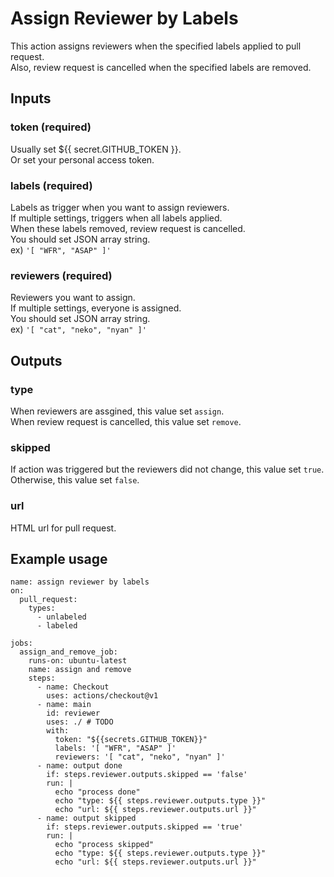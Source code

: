 # Assign Reviewer by Labels

This action assigns reviewers when the specified labels applied to pull request.  
Also, review request is cancelled when the specified labels are removed.

## Inputs

### token (required)

Usually set ${{ secret.GITHUB_TOKEN }}.  
Or set your personal access token.

### labels (required)

Labels as trigger when you want to assign reviewers.  
If multiple settings, triggers when all labels applied.  
When these labels removed, review request is cancelled.  
You should set JSON array string.  
ex) `'[ "WFR", "ASAP" ]'`

### reviewers (required)

Reviewers you want to assign.  
If multiple settings, everyone is assigned.  
You should set JSON array string.  
ex) `'[ "cat", "neko", "nyan" ]'`

## Outputs

### type

When reviewers are assgined, this value set `assign`.  
When review request is cancelled, this value set `remove`.

### skipped

If action was triggered but the reviewers did not change, this value set `true`.  
Otherwise, this value set `false`.

### url

HTML url for pull request.

## Example usage

```
name: assign reviewer by labels
on:
  pull_request:
    types:
      - unlabeled
      - labeled

jobs:
  assign_and_remove_job:
    runs-on: ubuntu-latest
    name: assign and remove
    steps:
      - name: Checkout
        uses: actions/checkout@v1
      - name: main
        id: reviewer
        uses: ./ # TODO
        with:
          token: "${{secrets.GITHUB_TOKEN}}"
          labels: '[ "WFR", "ASAP" ]'
          reviewers: '[ "cat", "neko", "nyan" ]'
      - name: output done
        if: steps.reviewer.outputs.skipped == 'false'
        run: |
          echo "process done"
          echo "type: ${{ steps.reviewer.outputs.type }}"
          echo "url: ${{ steps.reviewer.outputs.url }}"
      - name: output skipped
        if: steps.reviewer.outputs.skipped == 'true'
        run: |
          echo "process skipped"
          echo "type: ${{ steps.reviewer.outputs.type }}"
          echo "url: ${{ steps.reviewer.outputs.url }}"

```
